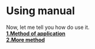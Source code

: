 # Using manual
Now, let me tell you how do use it.\
[**1.Method of application**](Using-manual/Method-of-application.md)\
[**2.More method**](Using-manual/More-application.md)
